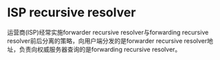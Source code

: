 # ISP recursive resolver

运营商(ISP)经常实施forwarder recursive resolver与forwarding recursive resolver前后分离的策略，向用户端分发的是forwarder recursive resolver地址，负责向权威服务器查询的是forwarding recursive resolver。

